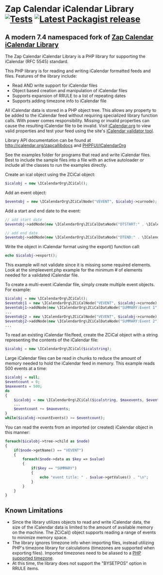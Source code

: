 # Zap Calendar iCalendar Library [![Tests](https://github.com/phpfui/icalendar/actions/workflows/tests.yml/badge.svg)](https://github.com/phpfui/icalendar/actions?query=workflow%3Atests) [![Latest Packagist release](https://img.shields.io/packagist/v/phpfui/icalendar.svg)](https://packagist.org/packages/phpfui/icalendar)

## A modern 7.4 namespaced fork of [Zap Calendar iCalendar Library](https://github.com/zcontent/icalendar)

The Zap Calendar iCalendar Library is a PHP library for supporting the iCalendar (RFC 5545) standard.

This PHP library is for reading and writing iCalendar formatted feeds and files. Features of the library include:

- Read AND write support for iCalendar files
- Object based creation and manipulation of iCalendar files
- Supports expansion of RRULE to a list of repeating dates
- Supports adding timezone info to iCalendar file

All iCalendar data is stored in a PHP object tree. This allows any property to be added to the iCalendar feed without requiring specialized library function calls. With power comes responsibility.  Missing or invalid properties can cause the resulting iCalendar file to be invalid. Visit [iCalendar.org](http://icalendar.org) to view valid properties and test your feed using the site's [iCalendar validator tool](http://icalendar.org/validator.html).

Library API documentation can be found at http://icalendar.org/zapcallibdocs and [PHPFUI/ICalendarOrg](http://phpfui.com/?n=ICalendarOrg)

See the examples folder for programs that read and write iCalendar files. Best to include the sample files into a file with an active autoloader or include all the classes to run the examples directly.

Create an ical object using the ZCiCal object:

```php
$icalobj = new \ICalendarOrg\ZCiCal();
```

Add an event object:

```php
$eventobj = new \ICalendarOrg\ZCiCalNode("VEVENT", $icalobj->curnode);
```

Add a start and end date to the event:

```php
// add start date
$eventobj->addNode(new \ICalendarOrg\ZCiCalDataNode("DTSTART:" . \ICalendarOrg\ZDateHelper::fromSqlDateTime("2020-01-01 12:00:00")));

// add end date
$eventobj->addNode(new \ICalendarOrg\ZCiCalDataNode("DTEND:" . \ICalendarOrg\ZDateHelper::fromSqlDateTime("2020-01-01 13:00:00")));
```

Write the object in iCalendar format using the  export() function call:

```php
echo $icalobj->export();
```

This example will not validate since it is missing some required elements. Look at the simpleevent.php example for the minimum # of elements needed for a validated iCalendar file.

To create a multi-event iCalendar file, simply create multiple event objects. For example:

```php
$icalobj = new \ICalendarOrg\ZCiCal();
$eventobj1 = new \ICalendarOrg\ZCiCalNode("VEVENT", $icalobj->curnode);
$eventobj1->addNode(new \ICalendarOrg\ZCiCalDataNode("SUMMARY:Event 1"));
...
$eventobj2 = new \ICalendarOrg\ZCiCalNode("VEVENT", $icalobj->curnode);
$eventobj2->addNode(new \ICalendarOrg\ZCiCalDataNode("SUMMARY:Event 2"));
...
```

To read an existing iCalendar file/feed, create the ZCiCal object with a string representing the contents of the iCalendar file:

```php
$icalobj = new \ICalendarOrg\ZCiCal($icalstring);
```

Large iCalendar files can be read in chunks to reduce the amount of memory needed to hold the iCalendar feed in memory. This example reads 500 events at a time:

```php
$icalobj = null;
$eventcount = 0;
$maxevents = 500;
do
{
	$icalobj = new \ICalendarOrg\ZCiCal($icalstring, $maxevents, $eventcount);
	...
	$eventcount += $maxevents;
}
while($icalobj->countEvents() >= $eventcount);
```

You can read the events from an imported (or created) iCalendar object in this manner:

```php
foreach($icalobj->tree->child as $node)
{
	if($node->getName() == "VEVENT")
	{
		foreach($node->data as $key => $value)
		{
			if($key == "SUMMARY")
			{
				echo "event title: " . $value->getValues() . "\n";
			}
		}
	}
}
```

## Known Limitations

- Since the library utilizes objects to read and write iCalendar data, the size of the iCalendar data is limited to the amount of available memory on the machine. The ZCiCal() object supports reading a range of events to minimize memory space.
- The library ignores timezone info when importing files, instead utilizing PHP's timezone library for calculations (timezones are supported when exporting files). Imported timezones need to be aliased to a [PHP supported timezone](http://php.net/manual/en/timezones.php).
- At this time, the library does not support the "BYSETPOS" option in RRULE items.

